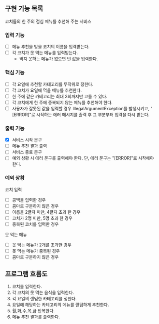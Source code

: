 ## 구현 기능 목록

코치들의 한 주의 점심 메뉴를 추천해 주는 서비스

### 입력 기능

- [ ] 메뉴 추천을 받을 코치의 이름을 입력받는다.
- [ ] 각 코치가 못 먹는 메뉴를 입력받는다.
    - 먹지 못하는 메뉴가 없으면 빈 값을 입력한다.

### 핵심 기능

- [ ] 각 요일에 추천할 카테고리를 무작위로 정한다.
- [ ] 각 코치가 요일에 먹을 메뉴를 추천한다.
- [ ] 한 주에 같은 카테고리는 최대 2회까지만 고를 수 있다.
- [ ] 각 코치에게 한 주에 중복되지 않는 메뉴를 추천해야 한다.
- [ ] 사용자가 잘못된 값을 입력할 경우 IllegalArgumentException를 발생시키고, "[ERROR]"로 시작하는 에러 메시지를 출력 후 그 부분부터 입력을 다시 받는다.

### 출력 기능

- [x] 서비스 시작 문구
- [ ] 메뉴 추천 결과 출력
- [ ] 서비스 종료 문구
- [ ] 예외 상황 시 에러 문구를 출력해야 한다. 단, 에러 문구는 "[ERROR]"로 시작해야 한다.

### 예외 상황

코치 입력

- [ ] 공백을 입력한 경우
- [ ] 콤마로 구분하지 않은 경우
- [ ] 이름을 2글자 미만, 4글자 초과 한 경우
- [ ] 코치가 2명 미만, 5명 초과 한 경우
- [ ] 중복된 코치를 입력한 경우

못 먹는 메뉴

- [ ] 못 먹는 메뉴가 2개를 초과한 경우
- [ ] 못 먹는 메뉴가 중복된 경우
- [ ] 콤마로 구분하지 않은 경우

## 프로그램 흐름도

1. 코치를 입력한다.
2. 각 코치의 못 먹는 음식을 입력한다.
3. 각 요일의 랜덤한 카테고리를 정한다.
4. 요일에 해당하는 카테고리의 메뉴를 랜덤하게 추천한다.
5. 월,화,수,목,금 반복한다.
6. 메뉴 추천 결과를 출력한다.
